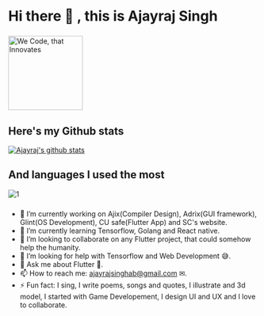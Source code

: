# Hi there 👋 , this is Ajayraj Singh
###  
<!--![alt text](https://i.redd.it/6ecxc45ll0u51.png)-->
<img src="https://i.redd.it/6ecxc45ll0u51.png" alt="We Code, that Innovates" height="150">

###

## Here's my Github stats

[![Ajayraj's github stats](https://github-readme-stats.vercel.app/api?username=AjayrajSingh&theme=blue-green)](https://github.com/AjayrajSingh/github-readme-stats)

###

## And languages I used the most

![1](https://github-readme-stats.vercel.app/api/top-langs/?username=AjayrajSingh&theme=blue-green)

###
###
- 🔭 I’m currently working on Ajix(Compiler Design), Adrix(GUI framework), Glint(OS Development), CU safe(Flutter App) and SC's website.
- 🌱 I’m currently learning Tensorflow, Golang and React native.
- 👯 I’m looking to collaborate on any Flutter project, that could somehow help the humanity.
- 🤔 I’m looking for help with Tensorflow and Web Development 😅.
- 💬 Ask me about Flutter 🎯.
- 📫 How to reach me: ajayrajsinghab@gmail.com ✉.
- ⚡ Fun fact: I sing, I write poems, songs and quotes, I illustrate and 3d model, I started with Game Developement, I design UI and UX and I love to collaborate.
